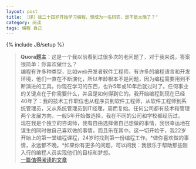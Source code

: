 ```yaml
---
layout: post
title: ［译］我二十四岁开始学习编程，想成为一名码农，是不是太晚了？"
category: 阅读
tags: 编程 自己
---
```

{% include JB/setup %}


> **Quora题主**：这是一个我以前看到过很多次的老问题了，对于我来说，答案很简单：你喜欢做什么？  
> 编程有许多种类型，比如web开发者软件工程师，有许多的编程语言和开发环境，他们一直在不断演化，所以年龄根本不是问题，因为编程需要用到不断演进的工具。你现在学习的东西，也许5年或10年后就过时了。任何事业的关键点在于你需要什么，并且是如何得到它的。我开始编程到现在已经40年了：我的技术工作职位也从程序员到软件工程师，从软件工程师到系统管理员，又从系统管理员到IT经理，周而复始。任何公司都有技术和管理两个发展方向，一般5年开始做选择，我在不同的公司和学校都经历过。  
> 现在我是个独立的咨询师，我有自由选择做自己想做的事情，我很幸运地在谋生的同时做自己喜欢做的事情，而且乐在其中。这一切开始于，我22岁开始上的第一堂编程课程，24岁时找到第一份编程工作。*做你喜欢做的事情，永远都不晚。*如果你有更多的问题，可以问我：我很乐于帮助那些刚入行的编程人员实现他们的目标和梦想。  
[一篇值得阅读的文章](http://www.quora.com/I-am-24-years-old-and-just-started-learning-coding-I-want-to-be-a-programmer-Am-I-too-late-in-the-game/answer/Erin-Parker)
